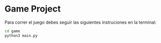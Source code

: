 # Game Project

Para correr el juego debes seguir las siguientes instruciones en la terminal:

```sh
cd game
python3 main.py
```